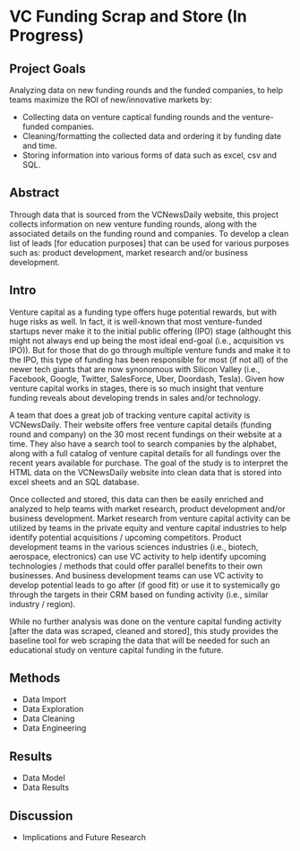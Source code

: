 # VC Funding Scrap and Store (In Progress)

## Project Goals
Analyzing data on new funding rounds and the funded companies, to help teams maximize the ROI of new/innovative markets by:
- Collecting data on venture captical funding rounds and the venture-funded companies.
- Cleaning/formatting the collected data and ordering it by funding date and time.
- Storing information into various forms of data such as excel, csv and SQL.

## Abstract
  Through data that is sourced from the VCNewsDaily website, this project collects information on new venture funding rounds, along with the associated details on the funding round and companies. To develop a clean list of leads [for education purposes] that can be used for various purposes such as: product development, market research and/or business development.

## Intro
  Venture capital as a funding type offers huge potential rewards, but with huge risks as well. In fact, it is well-known that most venture-funded startups never make it to the initial public offering (IPO) stage (althought this might not always end up being the most ideal end-goal (i.e., acquisition vs IPO)). But for those that do go through multiple venture funds and make it to the IPO, this type of funding has been responsible for most (if not all) of the newer tech giants that are now synonomous with Silicon Valley (i.e., Facebook, Google, Twitter, SalesForce, Uber, Doordash, Tesla). Given how venture capital works in stages, there is so much insight that venture funding reveals about developing trends in sales and/or technology.
  
  A team that does a great job of tracking venture capital activity is VCNewsDaily. Their website offers free venture capital details (funding round and company) on the 30 most recent fundings on their website at a time. They also have a search tool to search companies by the alphabet, along with a full catalog of venture capital details for all fundings over the recent years available for purchase. The goal of the study is to interpret the HTML data on the VCNewsDaily website into clean data that is stored into excel sheets and an SQL database.
  
  Once collected and stored, this data can then be easily enriched and analyzed to help teams with market research, product development and/or business development. Market research from venture capital activity can be utilized by teams in the private equity and venture capital industries to help identify potential acquisitions / upcoming competitors. Product development teams in the various sciences industries (i.e., biotech, aerospace, electronics) can use VC activity to help identify upcoming technologies / methods that could offer parallel benefits to their own businesses. And business development teams can use VC activity to develop potential leads to go after (if good fit) or use it to systemically go through the targets in their CRM based on funding activity (i.e., similar industry / region).
  
  While no further analysis was done on the venture capital funding activity [after the data was scraped, cleaned and stored], this study provides the baseline tool for web scraping the data that will be needed for such an educational study on venture capital funding in the future.

## Methods
- Data Import
- Data Exploration
- Data Cleaning
- Data Engineering

## Results
- Data Model
- Data Results

## Discussion
- Implications and Future Research
